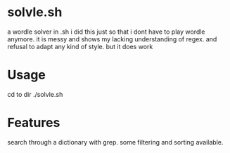 # solvle.sh
a wordle solver in .sh
i did this just so that i dont have to play wordle anymore.
it is messy and shows my lacking understanding of regex. and refusal to adapt any kind of style. but it does work

# Usage
cd to dir 
./solvle.sh

# Features
search through a dictionary with grep. some filtering and sorting available.
